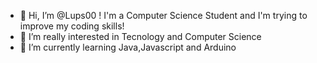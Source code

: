 - 👋 Hi, I’m @Lups00 ! I'm a Computer Science Student and I'm trying to improve my coding skills!
- 👀 I’m really interested in Tecnology and Computer Science
- 🌱 I’m currently learning Java,Javascript and Arduino

<!---
Lups00/Lups00 is a ✨ special ✨ repository because its `README.md` (this file) appears on your GitHub profile.
You can click the Preview link to take a look at your changes.
--->
